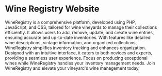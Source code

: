 # Wine Registry Website
WineRegistry is a comprehensive platform, developed using PHP, JavaScript, and CSS, tailored for wine vineyards to manage their collections efficiently. It allows users to add, remove, update, and create wine entries, ensuring accurate and up-to-date inventories. With features like detailed wine descriptions, vintage information, and organized collections, WineRegistry simplifies inventory tracking and enhances organization. Designed with an intuitive interface, it caters to both novices and experts, providing a seamless user experience. Focus on producing exceptional wines while WineRegistry handles your inventory management needs. Join WineRegistry and elevate your vineyard's wine management today.
